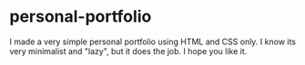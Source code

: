 # personal-portfolio
I made a very simple personal portfolio using HTML and CSS only. I know its very minimalist and "lazy", but it does the job. I hope you like it. 
